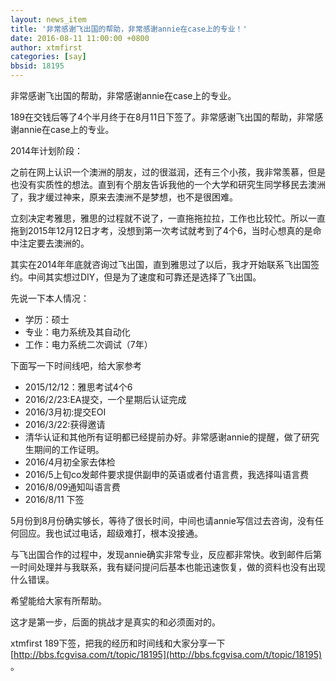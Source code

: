 ```yaml
---
layout: news_item
title: '非常感谢飞出国的帮助，非常感谢annie在case上的专业！'
date: 2016-08-11 11:00:00 +0800
author: xtmfirst
categories: [say]
bbsid: 18195
---
```


非常感谢飞出国的帮助，非常感谢annie在case上的专业。

189在交钱后等了4个半月终于在8月11日下签了。非常感谢飞出国的帮助，非常感谢annie在case上的专业。

2014年计划阶段：

之前在网上认识一个澳洲的朋友，过的很滋润，还有三个小孩，我非常羡慕，但是也没有实质性的想法。直到有个朋友告诉我他的一个大学和研究生同学移民去澳洲了，我才缓过神来，原来去澳洲不是梦想，也不是很困难。

立刻决定考雅思，雅思的过程就不说了，一直拖拖拉拉，工作也比较忙。所以一直拖到2015年12月12日才考，没想到第一次考试就考到了4个6，当时心想真的是命中注定要去澳洲的。

其实在2014年年底就咨询过飞出国，直到雅思过了以后，我才开始联系飞出国签约。中间其实想过DIY，但是为了速度和可靠还是选择了飞出国。

先说一下本人情况：

- 学历：硕士
- 专业：电力系统及其自动化
- 工作：电力系统二次调试（7年）

下面写一下时间线吧，给大家参考

- 2015/12/12：雅思考试4个6
- 2016/2/23:EA提交，一个星期后认证完成
- 2016/3月初:提交EOI
- 2016/3/22:获得邀请
- 清华认证和其他所有证明都已经提前办好。非常感谢annie的提醒，做了研究生期间的工作证明。
- 2016/4月初全家去体检
- 2016/5上旬co发邮件要求提供副申的英语或者付语言费，我选择叫语言费
- 2016/8/09通知叫语言费
- 2016/8/11 下签

5月份到8月份确实够长，等待了很长时间，中间也请annie写信过去咨询，没有任何回应。我也试过电话，超级难打，根本没接通。

与飞出国合作的过程中，发现annie确实非常专业，反应都非常快。收到邮件后第一时间处理并与我联系，我有疑问提问后基本也能迅速恢复，做的资料也没有出现什么错误。

希望能给大家有所帮助。

这才是第一步，后面的挑战才是真实的和必须面对的。

xtmfirst 189下签，把我的经历和时间线和大家分享一下 [http://bbs.fcgvisa.com/t/topic/18195](http://bbs.fcgvisa.com/t/topic/18195) 。